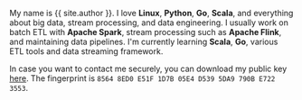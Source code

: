 My name is {{ site.author }}. I love **Linux**, **Python**, **Go**, **Scala**, and everything about big data, stream processing, and data engineering. I usually work on batch ETL with **Apache Spark**, stream processing such as **Apache Flink**, and maintaining data pipelines. I'm currently learning **Scala**, **Go**, various ETL tools and data streaming framework.

In case you want to contact me securely, you can download my public key [here][here]. The fingerprint is `8564 8ED0 E51F 1D7B 05E4 D539 5DA9 790B E722 3553`.

[here]: http://keys.gnupg.net/pks/lookup?op=get&search=0x5DA9790BE7223553
